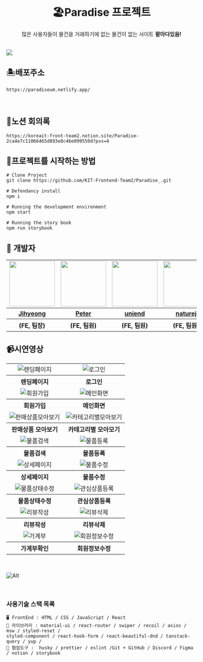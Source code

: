 <div align="center">

# 🏖️Paradise 프로젝트
많은 사용자들이 물건을 거래하기에 없는 물건이 없는 사이트 <strong>팔아다있음!</strong>

<br/>

</div>

<img src="https://github.com/KIT-Frontend-Team2/Paradise_/assets/115636461/a09ca487-07fc-46ee-82f5-2731c35f391b" />

<br/>

## 🏝️배포주소

  
```
https://paradiseum.netlify.app/
```
<br/>

## 💬노션 회의록

  
```
https://koreait-front-team2.notion.site/Paradise-2ca4e7c11066465d893e8c46e099550d?pvs=4
```

  
## 🌈프로젝트를 시작하는 방법

  
```
# Clone Project
git clone https://github.com/KIT-Frontend-Team2/Paradise_.git

# Defendancy install
npm i

# Running the development environment
npm start

# Running the story book
npm run storybook
```

## 🥰 개발자
<table>
  <tr>
    <td>
      <a href="https://github.com/Jihyeong00">
        <img src="https://github.com/KIT-Frontend-Team2/Paradise_/assets/115636461/a46f29aa-bbab-4cce-a0c5-071ca6b39f41" width="120px" height="120px"/>
      </a>
    </td>
    <td>
      <a href="https://github.com/dbs271">
        <img src="https://avatars.githubusercontent.com/u/101887549?s=96&v=4" width="120px" height="120px"/>
      </a>  
    </td>
    <td>
      <a href="https://github.com/uniend">
        <img src="https://github.com/KIT-Frontend-Team2/Paradise_/assets/115636461/f0901fd8-b571-48ac-851a-0df34222901f" width="120px" height="120px"/>
      </a>
    </td>
     <td>
      <a href="https://github.com/naturej">
        <img src="https://github.com/KIT-Frontend-Team2/Paradise_/assets/115636461/aebfb8e1-eab6-4453-b896-598601ab10bb" width="120px" height="120px"/>
      </a>
    </td>
    <td>
        <img src="https://dangimageserver.s3.ap-northeast-2.amazonaws.com/img/admin/%E1%84%89%E1%85%B3%E1%84%8F%E1%85%B3%E1%84%85%E1%85%B5%E1%86%AB%E1%84%89%E1%85%A3%E1%86%BA+2023-07-12+%E1%84%8B%E1%85%A9%E1%84%8C%E1%85%A5%E1%86%AB+8.38.19.png" width="120px" height="120px"/>
    </td>
  </tr>
  <tr>
    <th>
      <a href="https://github.com/Jihyeong00">
        Jihyeong
      </a>
    </th>
    <th>
      <a href="https://github.com/dbs271">
        Peter
      </a>
    </th>
    <th>
      <a href="https://github.com/uniend">
        uniend
      </a>
    </th>
    <th>
      <a href="https://github.com/naturej">
        naturej
      </a>
    </th>
    <th>
      Peanut
    </th>
  </tr>
  <tr>
    <th>
      (FE, 팀장)
    </th>
    <th>
      (FE, 팀원)
    </th>
    <th>
      (FE, 팀원)
    </th>
    <th>
      (FE, 팀원)
    </th>
    <th>
      (BE, 팀원)
    </th>
  </tr>
</table>

## 📹시연영상
<table style="text-align: center">
  <tr>
    <td>
      <img src="https://github.com/KIT-Frontend-Team2/Paradise/assets/115636461/31e99225-4f89-4c0f-9485-a90cb29f4a58" alt="렌딩페이지" />
    </td>
    <td>
      <img src="https://github.com/KIT-Frontend-Team2/Paradise/assets/115636461/636339fa-cc00-437f-815d-a329cdf62de7" alt="로그인" />
    </td>
  </tr>
  <tr>
    <th>렌딩페이지</td>
    <th>로그인</td>
  </tr>
  <tr>
    <td>
       <img src="https://github.com/KIT-Frontend-Team2/Paradise/assets/115636461/427d9a6f-1fba-4bbf-8748-ccbc4923bfc8" alt="회원가입" />
    </td>
     <td>
       <img src="https://github.com/KIT-Frontend-Team2/Paradise/assets/115636461/5b3e5c66-9161-42cd-84dc-2846c070d10d" alt="메인화면" />
    </td>
  </tr>
  <tr>
    <th>
        회원가입
    </th>
    <th>
        메인화면
    </th>
  </tr>
   <tr>
    <td>
       <img src="https://github.com/KIT-Frontend-Team2/Paradise/assets/115636461/cddd26d4-ac75-4de6-b4bd-25f3364598d5" alt="판매상품모아보기" />
    </td>
     <td>
       <img src="https://github.com/KIT-Frontend-Team2/Paradise/assets/115636461/682ac913-3879-4225-93cc-d85ba847f0c5" alt="카테고리별모아보기" />
    </td>
  </tr>
  <tr>
    <th>
        판매상품 모아보기
    </th>
    <th>
        카테고리별 모아모기
    </th>
  </tr>
   <tr>
    <td>
       <img src="https://github.com/KIT-Frontend-Team2/Paradise/assets/115636461/41dffd23-c4b9-4d4b-abbe-a7e25daed51d" alt="물품검색" />
    </td>
     <td>
       <img src="https://github.com/KIT-Frontend-Team2/Paradise/assets/115636461/14f3137e-f4d3-46b2-a21d-e4cb028ff31e" alt="물품등록" />
    </td>
  </tr>
  <tr>
    <th>
        물품검색
    </th>
    <th>
        물품등록
    </th>
  </tr>
   <tr>
     <td>
       <img src="https://github.com/KIT-Frontend-Team2/Paradise/assets/115636461/e4aff3d0-df18-4696-bd15-03503ddcc4c2" alt="상세페이지" />
    </td>
    <td>
       <img src="https://github.com/KIT-Frontend-Team2/Paradise/assets/115636461/66c5ae03-b18a-43ec-aa52-06ed9832cb33" alt="물품수정" />
    </td>
     
  </tr>
  <tr>
    <th>
        상세페이지
    </th>
    <th>
        물품수정
    </th>
  </tr>
   <tr>
     <td>
       <img src="https://github.com/KIT-Frontend-Team2/Paradise/assets/115636461/a8d10d14-a789-4953-95e5-2f428b06d324" alt="물품상태수정" />
    </td>
     <td>
       <img src="https://github.com/KIT-Frontend-Team2/Paradise/assets/115636461/cdd84dd4-574a-4ec7-a921-97b3e5ebb379" alt="관심상품등록" />
    </td>
  </tr>
  <tr>
    <th>
        물품상태수정
    </th>
    <th>
        관심상품등록
    </th>
  </tr>
  <tr>
     <td>
       <img src="https://github.com/KIT-Frontend-Team2/Paradise/assets/115636461/af6b1cb8-02d5-44fe-88e6-805cb492a42a" alt="리뷰작성" />
    </td>
     <td>
       <img src="https://github.com/KIT-Frontend-Team2/Paradise/assets/115636461/5775205f-82c5-4d37-afaf-fb1402a43b87" alt="리뷰삭제" />
    </td>
  </tr>
  <tr>
    <th>
        리뷰작성
    </th>
    <th>
        리뷰삭제
    </th>
  </tr>
  <tr>
     <td>
       <img src="https://github.com/KIT-Frontend-Team2/Paradise/assets/115636461/7007a9b2-7b7a-430b-b505-131a6c75bca4" alt="가계부" />
    </td>
     <td>
       <img src="https://github.com/KIT-Frontend-Team2/Paradise/assets/115636461/04f01ace-a9f9-4c60-8570-3c0b2868917b" alt="회원정보수정"/>
    </td>
  </tr>
  <tr>
    <th>
        가계부확인
    </th>
    <th>
        회원정보수정
    </th>
  </tr>
</table>

<br/>

![Alt](https://repobeats.axiom.co/api/embed/fad6f7d8874b65627cc7ee57f300b88bd92ee65c.svg "Repobeats analytics image")

<br/>

### 사용기술 스택 목록

```
🖥️ FrontEnd : HTML / CSS / JavaScript / React
🌈 라이브러리 : material-ui / react-router / swiper / recoil / axios / msw / styled-reset /
styled-component / react-hook-form / react-beautiful-dnd / tanstack-query / yup /
🤼 협업도구 :  husky / prettier / eslint /Git + GitHub / Discord / Figma / notion / storybook
```

